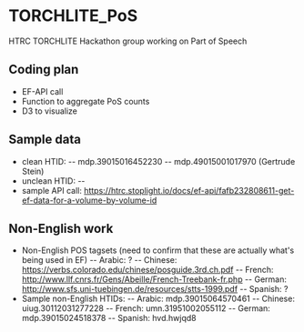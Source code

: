 # TORCHLITE_PoS
HTRC TORCHLITE Hackathon group working on Part of Speech

## Coding plan
- EF-API call
- Function to aggregate PoS counts
- D3 to visualize

## Sample data
- clean HTID: 
-- mdp.39015016452230
-- mdp.49015001017970 (Gertrude Stein)
- unclean HTID:
-- 
- sample API call: https://htrc.stoplight.io/docs/ef-api/fafb232808611-get-ef-data-for-a-volume-by-volume-id

## Non-English work
- Non-English POS tagsets (need to confirm that these are actually what's being used in EF)
-- Arabic: ?
-- Chinese: https://verbs.colorado.edu/chinese/posguide.3rd.ch.pdf
-- French: http://www.llf.cnrs.fr/Gens/Abeille/French-Treebank-fr.php
-- German: http://www.sfs.uni-tuebingen.de/resources/stts-1999.pdf
-- Spanish: ?
- Sample non-English HTIDs:
-- Arabic: mdp.39015064570461
-- Chinese: uiug.30112031277228
-- French: umn.31951002055112
-- German: mdp.39015024518378
-- Spanish: hvd.hwjqd8